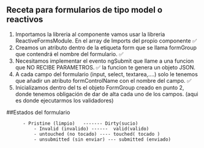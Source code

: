 ## Receta para formularios de tipo model o reactivos

  1. Importamos la libreria al componente vamos usar la libreria ReactiveFormsModule. En el array de Imports del propio componente ✅
  2. Creamos un atributo dentro de la etiqueta form que se llama formGroup  que contendrá el nombre del formulario. ✅
  3. Necesitamos implementar el evento ngSubmit que llame a una funcion que NO RECIBE PARAMETROS. ✅
      la funcion te genera un objeto JSON.
  4. A cada campo del formulario (input, select, textarea,....) solo le tenemos que añadir un atributo formControlName con el nombre del campo. ✅
  5. Inicializamos dentro del ts el objeto FormGroup creado en punto 2, donde tenemos obligación de dar de alta cada uno de los campos. (aqui es donde ejecutarmos los validadores)

  ##Estados del formulario  

          - Pristine (limpio)   ------- Dirty(sucio)
              - Invalid (invalido) ------  valid(valido)
              - untouched (no tocado) ---- touched( tocado )
              - unsubmitted (sin enviar) --- submitted (enviado)
